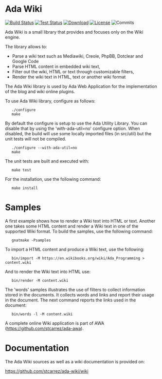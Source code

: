 # Ada Wiki

[![Build Status](https://img.shields.io/jenkins/s/http/jenkins.vacs.fr/Ada-Wiki.svg)](http://jenkins.vacs.fr/job/Ada-Wiki/)
[![Test Status](https://img.shields.io/jenkins/t/http/jenkins.vacs.fr/Ada-Wiki.svg)](http://jenkins.vacs.fr/job/Ada-Wiki/)
[![Download](https://img.shields.io/badge/download-1.0.1-brightgreen.svg)](http://download.vacs.fr/ada-wiki/ada-wiki-1.0.1.tar.gz)
[![License](http://img.shields.io/badge/license-APACHE2-blue.svg)](LICENSE)
![Commits](https://img.shields.io/github/commits-since/stcarrez/ada-wiki/ada-wiki-1.0.1.svg)

Ada Wiki is a small library that provides and focuses only on the Wiki engine.

The library allows to:

* Parse a wiki text such as Mediawiki, Creole, PhpBB, Dotclear and Google Code
* Parse HTML content in embedded wiki text,
* Filter out the wiki, HTML or text through customizable filters,
* Render the wiki text in HTML, text or another wiki format

The Ada Wiki library is used by Ada Web Application for the
implementation of the blog and wiki online plugins.

To use Ada Wiki library, configure as follows:
```
   ./configure
   make
```

By default the configure is setup to use the Ada Utility Library.  You can disable that
by using the 'with-ada-util=no' configure option.  When disabled, the build will use some
locally imported files (in src/util) but the unit tests will not be compiled.
```
   ./configure --with-ada-util=no
   make
```

The unit tests are built and executed with:
```
   make test
```
For the installation, use the following command:
```
   make install
```

# Samples

A first example shows how to render a Wiki text into HTML or text.
Another one takes some HTML content and render a Wiki text in one of the supported
Wiki format.  To build the samples, use the following command:
```
   gnatmake -Psamples
```

To import a HTML content and produce a Wiki text, use the following:
```
   bin/import -M https://en.wikibooks.org/wiki/Ada_Programming > content.wiki
```

And to render the Wiki text into HTML use:
```
   bin/render -M content.wiki
```

The 'words' samples illustrates the use of filters to collect information stored
in the documents.  It collects words and links and report their usage in the
document.  The next command reports the links used in the document:
```
   bin/words -l -M content.wiki
```

A complete online Wiki application is part of AWA (https://github.com/stcarrez/ada-awa).

# Documentation

The Ada Wiki sources as well as a wiki documentation is provided on:

   https://github.com/stcarrez/ada-wiki/wiki

